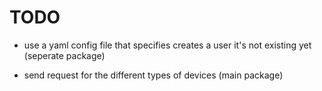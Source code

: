 # TODO

- use a yaml config file that specifies creates a user it's not existing yet (seperate package)

- send request for the different types of devices (main package)

